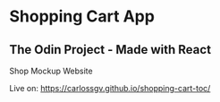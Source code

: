 # Shopping Cart App

## The Odin Project - Made with React

Shop Mockup Website

Live on: https://carlossgv.github.io/shopping-cart-toc/

